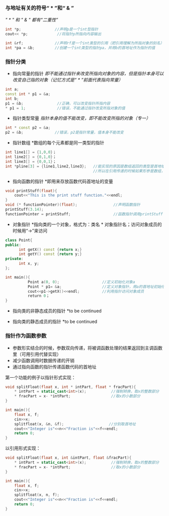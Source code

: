 ### 与地址有关的符号“ * ”和“ & ”
*" * "  和 " & " 都有“二重性”*
```c++
int *p;               //声明p是一个int型指针
cout<< *p;             //将指针p所指向内容输出

int &rf;              //声明rf是一个int类型的引用（把引用理解为所指对象的别名）
int *pa = &b;         //创建一个int类型的指针pa，并用b的首地址作为指针的值
```
### 指针分类
* 指向常量的指针
*即不能通过指针来改变所指向对象的内容，但是指针本身可以改变自己指的对象（记忆方式是“ * ”前面代表指向常量）*

```c++
int a;
const int * p1 = &a;        
int b;
p1 = &b;               //正确，可以改变指针所指内容
* p1 = 1;              //错误，不能通过指针改变所指对象的值
```

* 指针类型常量
*指针本身的值不能改变，即不能改变所指的对象（专一）*
```c++
int * const p2 = &a;
p2 = &b;              //错误，p2是指针常量，值本身不能改变
```

* 指针数组
*数组的每个元素都是同一类型的指针
```c++
int line1[] = {1,0,0}；
int line2[] = {0,1,0}；
int line3[] = {0,0,1}；
int *pline[3] = {line1,line2,line3};   //能实现的原因是数组返回的类型是首地址,
                                       //所以在引用传递的时候如果形参是数组，不用加引用&
```

* 指向函数的指针
*即用来存放函数代码首地址的变量
```c++
void printStuff(float){
    cout<<"This is the print stuff function."<<endl;
}
void (* functionPointer)(float);                //声明函数指针
printStuff(3.14);
functionPointer = printStuff;                   //函数指针调用printStuff
```

* 对象指针
*指向类的一个对象，格式为：类名 * 对象指针名；访问对象成员的时候用“->”来访问
```c++
class Point{
public:
      int getX() const {return x;}
      int getY() const {return y;}
private:
      int x, y;
};

int main(){
          Point a(0, 0);                   //定义初始化对象a
          Point * p1= &a;                  //定义对象指针，用a的首地址初始化
          cout<<p1->getX()<<endl;          //利用指针访问对象成员
          return 0；
}
```

* 指向类的非静态成员的指针
*to be continued

* 指向类的静态成员的指针
*to be continued

### 指针作为函数参数
* 参数形实结合的时候，参数双向传递，将被调函数处理的结果返回到主调函数里（可用引用代替实现）
* 减少函数调用时数据传递的开销
* 通过指向函数的指针传递函数代码的首地址

第一个功能的例子以指针形式实现：
```c++
void splitFloat(float x, int * intPart, float * fracPart){
    * intPart = static_cast<int>(x);           //强制转换，取x的整数部分
    * fracPart = x- *intPart;                  //取x的小数部分
}

int main(){
    float x, f;
    cin>>x;
    splitfloat(x, &n, &f);                    //分别取首地址
    cout<<"Integer is"<<n<<"Fraction is"<<f<<endl;
    return 0;
}
```
以引用形式实现：
```c++
void splitFloat(float x, int &intPart, float &fracPart){
    * intPart = static_cast<int>(x);           //强制转换，取x的整数部分
    * fracPart = x- *intPart;                  //取x的小数部分
}

int main(){
    float x, f;
    cin>>x;
    splitfloat(x, n, f);
    cout<<"Integer is"<<n<<"Fraction is"<<f<<endl;
    return 0;
}
```
